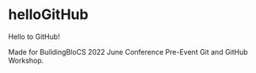 # helloGitHub
Hello to GitHub!


Made for BuildingBloCS 2022 June Conference Pre-Event Git and GitHub Workshop.
